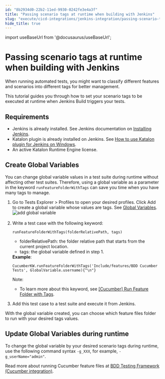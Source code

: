 ```yaml
---
id: "8b2934d0-22b2-11ed-9930-0242fe3e4a3f"
title: "Passing scenario tags at runtime when building with Jenkins"
slug: "execute/cicd-integrations/jenkins-integration/passing-scenario-tags-at-runtime-when-building-with-jenkins"
hide_title: true
---
```

import useBaseUrl from '@docusaurus/useBaseUrl';


# <a id="id" class="anchor_top_offset"/><a id="ariaid-title1" class="anchor_top_offset"/>Passing scenario tags at runtime when building with Jenkins

<p xmlns="http://www.w3.org/1999/xhtml" className="p">When running automated tests, you might want to classify different features and scenarios into different tags for better management.</p> 
<p xmlns="http://www.w3.org/1999/xhtml" className="p">This tutorial guides you through how to set your scenario tags to be executed at runtime when Jenkins Build triggers your tests.</p> 

## Requirements

<div xmlns="http://www.w3.org/1999/xhtml" className="p"><ul className="ul"><li className="li">Jenkins is already installed. See Jenkins documentation on <a className="xref j-external-link" href="https://www.jenkins.io/doc/book/installing/" target="_blank">Installing Jenkins</a>.</li><li className="li">Katalon plugin is already installed on Jenkins. See <a className="xref" href="/execute/cicd-integrations/jenkins-integration/use-katalon-plugins-for-jenkins-integration/use-katalon-plugins-for-jenkins-integration-on-windowsmacos#id_2">How to use Katalon plugin for Jenkins on Windows</a>.</li><li className="li">An active Katalon Runtime Engine license.</li></ul></div>

## <a id="task-8549" class="anchor_top_offset"/>Create Global Variables

<section xmlns="http://www.w3.org/1999/xhtml" className="section context"><p className="p">You can change global variable values in a test suite during     runtime without affecting other test suites. Therefore, using a     global variable as a parameter in the keyword     <code className="ph codeph">runFeatureFolderWithTags</code> can save you time when you     have many tags to manage.</p></section> 
<ol xmlns="http://www.w3.org/1999/xhtml" className="ol steps"><li className="li step stepexpand"><span className="ph cmd">Go to <span className="ph uicontrol">Tests Explorer</span> &gt;       <span className="ph uicontrol">Profiles</span> to open your desired profiles. Click       <span className="ph uicontrol">Add</span> to create a global variable whose values are       tags. See <a className="xref" href="/author/data-driven-testing/global-variables-and-execution-profile#id_7">Global         Variables</a>.</span><div className="itemgroup info"><img className="image" src={useBaseUrl("https://github.com/katalon-studio/docs-images/raw/master/katalon-studio/docs/jenkins-tag-runtime/globalvariable-tags.png")} width={600} alt="add global variable" /><br /><br /></div></li><li className="li step stepexpand"><span className="ph cmd">Write a test case with the following keyword:</span><div className="itemgroup info"><pre className="pre codeblock"><code>runFeatureFolderWithTags(folderRelativePath, tags)</code></pre><ul className="ul"><li className="li">folderRelativePath: the folder relative path that starts from           the current project location.</li><li className="li">tags: the global variable defined in step 1.</li></ul><strong className="ph b">Example</strong>:<pre className="pre codeblock"><code>CucumberKW.runFeatureFolderWithTags('Include/features/BDD Cucumber Tests', GlobalVariable.username){"\n"}</code></pre><div className="note note note_note"><span className="note__title">Note:</span> <ul className="ul"><li className="li"><p className="p">To learn more about this keyword, see <a className="xref" href="/author/keywords/keyword-description-in-katalon-studio/cucumber-keywords/cucumber-run-feature-folder-with-tags">[Cucumber]                 Run Feature Folder with Tags</a>.</p></li></ul></div></div></li><li className="li step stepexpand"><span className="ph cmd">Add this test case to a test suite and execute it from Jenkins.</span></li></ol> 
<section xmlns="http://www.w3.org/1999/xhtml" className="section result">With the global variable created, you can choose which feature   files folder to run with your desired tags values.</section> 
    

## <a id="id_2" class="anchor_top_offset"/>Update Global Variables during runtime

    
      
<p xmlns="http://www.w3.org/1999/xhtml" className="p">To change the global variable by your desired scenario tags   during runtime, use the following command syntax   <code className="ph codeph">-g_XXX</code>, for example,   <code className="ph codeph">-g_userName="admin"</code>.</p> 
      
<p xmlns="http://www.w3.org/1999/xhtml" className="p">Read more about running Cucumber feature files at <a className="xref" href="/general-information/supported-integration/supported-integration-overview/bdd-testing-framework-cucumber-integration-overview">BDD     Testing Framework (Cucumber integration)</a>.</p> 
    
  
